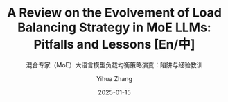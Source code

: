 ---
layout:     post_lang
title:      "A Review on the Evolvement of Load Balancing Strategy in MoE LLMs: Pitfalls and Lessons [En/中]"
subtitle:   "混合专家（MoE）大语言模型负载均衡策略演变：陷阱与经验教训"
date:       2025-01-15
author:     "Yihua Zhang"
header-img: "img/in-post/2025-01-15-moe-load-balancing/bg.jpg"
catalog: true
tags:
   - Mixture of Expert
   - Efficient AI

# Indicate the actual snippet files that contain the content
content_en: "posts/2024-12-15-moe-load-balancing_en.md"
content_zh: "posts/2024-12-15-moe-load-balancing_zh.md"
---